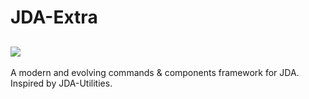 # JDA-Extra
![](https://github.com/DWolf-19/JDA-Extra/assets/108197792/cbd4cad3-17db-45dd-b665-3a4b23a7ce57)
---
A modern and evolving commands & components framework for JDA. Inspired by JDA-Utilities.
